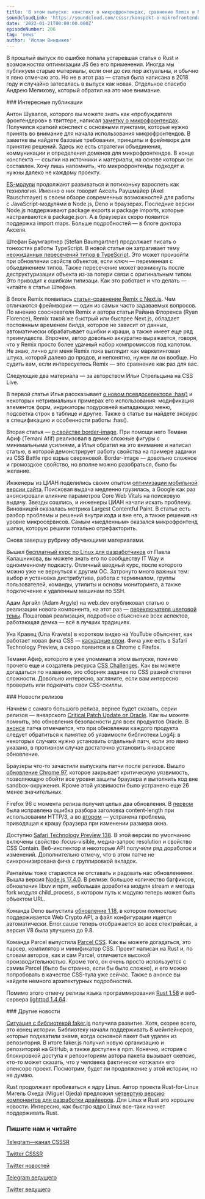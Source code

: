 ```yaml
---
title: 'В этом выпуске: конспект о микрофронтендах, сравнение Remix и Next.js, релиз Parcel CSS, обновления браузеров, Node.js 17.4.0, Deno 1.18, бесплатный курс по Linux для разработчиков и, кажется, завершение истории с faker.js.'
soundcloudLink: 'https://soundcloud.com/csssr/konspekt-o-mikrofrontendakh-remix-vs-nextjs-parcel-css-nodejs-1740-deno-118-kurs-po-linux'
date: '2022-01-21T00:00:00.000Z'
episodeNumber: 206
tag: 'news'
author: 'Ислам Виндижев'
---
```


В прошлый выпуск по ошибке попала устаревшая статья о Rust и возможностях оптимизации JS без его применения. Иногда мы публикуем старые материалы, если они до сих пор актуальны, и обычно я явно отмечаю это. Но не в этот раз — статья была написана в 2018 году и случайно затесалась в выпуск как новая. Отдельное спасибо Андрею Мелихову, который обратил на это мое внимание.

<ParagraphWithImage imageName="manWithLaptop">
  ### Интересные публикации

Антон Шувалов, которого вы можете знать как «пробуждателя фронтендеров» в твиттере, написал [заметку о микрофронтендах](http://anto.sh/conspects/micro-frontends.html). Получился краткий конспект с основными пунктами, которые нужно принять во внимание для начала использования микрофронтендов. В заметке вы найдете базовые требования, принципы и фреймворк для принятия решений. Здесь же есть стратегии объединения, коммуникации и определения доменов для микрофронтендов. В конце конспекта — ссылки на источники и материалы, на основе которых он составлен. Хочу лишь напомнить, что микрофронтенды подходят и нужны далеко не каждому проекту.
</ParagraphWithImage>

[ES-модули](https://2ality.com/2022/01/esm-specifiers.html ) продолжают развиваться и потихоньку взрослеть как технология. Именно о них говорит Аксель Раушмайер (Axel Rauschmayer) в своем обзоре современных возможностей для работы с JavaScript-модулями в Node.js, Deno и браузерах. Последние версии Node.js поддерживают package exports и package imports, которые настраиваются в package.json. А в браузерах скоро появится поддержка import maps. Больше подробностей — в блоге доктора Акселя.

Штефан Баумгартнер (Stefan Baumgartner) продолжает писать о тонкостях работы TypeScript. В новой статье он затрагивает тему [неожиданных пересечений типов в TypeScript](https://fettblog.eu/typescript-unexpected-intersections/). Это может произойти при обновлении свойств объектов, если ключ — переменная с объединением типов. Также пересечение может возникнуть после деструктуризации объекта из-за потери связи с оригинальным типом. Это приводит к ошибкам типизаци. Как это работает и что делать — читайте в статье Штефана.

В блоге Remix появилась [статья-сравнение Remix с Next.js](https://remix.run/blog/remix-vs-next). Чем отличаются фреймворки — один из самых часто задаваемых вопросов. По мнению сооснователя  Remix и автора статьи Райана Флоренса (Ryan Florence), Remix такой же быстрый или быстрее Next.js, обладает постоянным временем билда, которое не зависит от данных, автоматически обрабатывает ошибки и краши, а также имеет еще ряд преимуществ. Впрочем, автор довольно аккуратно выражается, говоря, что у Remix просто более удачный набор компромиссов под капотом. Не знаю, лично для меня Remix пока выглядит как маркетинговая штука, которой далеко до продов, и непонятно, нужен ли он вообще. Но судить вам, если интересуетесь Remix — это сравнение как раз для вас.

Следующие два материала — за авторством Ильи Стрельцына на CSS Live.

В первой статье Илья рассказывает [о новом псевдоселекторе :has()](https://css-live.ru/css/psevdoklass-has-ne-tolko-roditelskij-selektor.html) и некоторых нетривиальных примерах его использования: модификация элементов форм, индикаторы подуровней выпадающих меню, подсветка строк в таблице и другие. Также в статье вы найдете экскурс в спецификацию и особенности работы :has().

Вторая статья — [о свойстве border-image](https://css-live.ru/tricks/border-image-gradients-sorcery.html). При помощи него Темани Афиф (Temani Afif) реализовал в демке сложные фигуры с минимальными усилиями, а Илья обратил на это внимание и написал статью, в которой демонстрирует работу свойства на примере задачки из CSS Battle про взрыв сверхновой. Border-image — довольно сложное и громоздкое свойство, но вполне можно разобраться, было бы желание.

Инженеры из ЦИАН поделились своим опытом [оптимизации мобильной версии сайта](https://habr.com/ru/company/cian/blog/598799/). Поисковая выдача медленно грузилась, а Google как раз анонсировали влияние параметров Core Web Vitals на поисковую выдачу. Звезды сошлись, и инженеры ЦИАН начали искать проблему. Виновницей оказалась метрика Largest Contentful Paint. В статье есть разбор проблемы и решений внутри кода и вне его, а также решения на уровне микросервисов. Самым «медленным» оказался микрофронтенд шапки, которую решили тотально отрефакторить.

Снова завершу рубрику обучающими материалами.

Вышел [бесплатный курс по Linux для разработчиков](https://slurm.io/linux-for-developers) от Павла Калашникова, вы можете знать его по сообществу IT Way и одноименному подкасту. Отличный вводный курс, после которого можно уже не вернуться к другим ОС. Затронуто много важных тем: выбор и установка дистрибутива, работа с терминалом, группы пользователей, команды, утилиты и основы мониторинга, а также подключение к удаленным машинам по SSH.

Адам Аргайл (Adam Argyle) на web.dev опубликовал статью о реализации нового компонента, на этот раз — [переключателя цветовой темы](https://web.dev/building-a-theme-switch-component/). Пошаговая реализация, подробное объяснение всех аспектов, работающая демка — всё в лучших традициях.

Уна Кравец (Una Kravets) в коротком видео на YouTube объясняет, как работает новая фича CSS — [каскадные слои](https://www.youtube.com/watch?v=ilrPpSQJb3U). Фича уже есть в Safari Technology Preview, а скоро появится и в Chrome c Firefox.

Темани Афиф, которого я уже упоминал в этом выпуске, помимо прочего еще и создатель ресурса [CSS Challenges](https://css-challenges.com/). Как вы можете догадаться по названию, это сборник задачек по CSS разной степени сложности. Довольно интересно, загляните, если вам интересно проверить или подкачать свои CSS-скиллы.

<ParagraphWithImage imageName="laptopNews" >
  ### Новости релизов

Начнем с самого большого релиза, вернее будет сказать, серии релизов — январского [Critical Patch Update от Oracle](https://www.oracle.com/security-alerts/cpujan2022.html). Как вы можете помнить, это обновления безопасности для всех продуктов Oracle. В [анонсе](https://blogs.oracle.com/security/post/january-2022-cpu) патча отмечается, что при обновлении каждого продукта следует обратиться к памятке об уязвимости библиотеки Log4j: в некоторых случаях нужно установить отдельный патч, если это явно указано, в противном случае достаточно установить январское обновление.
</ParagraphWithImage>

Браузеры что-то зачастили выпускать патчи после релизов. Вышло [обновление Chrome 97](https://chromereleases.googleblog.com/2022/01/stable-channel-update-for-desktop_19.html), которое закрывает критическую уязвимость, позволяющую обойти все уровни защиты браузера и выполнить код вне sandbox-окружения. Кроме этой уязвимости было устранено еще 26 менее значительных.

Firefox 96 с момента релиза получил целых два обновления. В [первом](https://www.mozilla.org/en-US/firefox/96.0.1/releasenotes/) была исправлена ошибка разбора заголовка content-length при использовании HTTP/3, а во [втором](https://www.mozilla.org/en-US/firefox/96.0.2/releasenotes/) — устранена проблема, приводящая к крашу браузера при изменении размера окна.

Доступно [Safari Technology Preview 138](https://webkit.org/blog/12176/release-notes-for-safari-technology-preview-138/). В этой версии по умолчанию включены свойство :focus-visible, медиа-запрос resolution и свойство CSS Contain. Веб-инспектор и некоторые API получили ряд доработок и изменений. Дополнительно отмечу, что в этом патче не синхронизирована фича с группировкой вкладок.

Рантаймы тоже стараются не отставать и радовать нас обновлениями. Вышла версия [Node.js 17.4.0](https://nodejs.org/en/blog/release/v17.4.0/). В релизе: большое количество багфиксов, обновления libuv и npm, небольшая доработка модуля stream и метода fork модуля child_process, в котором путь к модулю теперь может быть объектом URL.

Команда Deno выпустила [обновление 1.18](https://deno.com/blog/v1.18), в котором полностью поддерживается Web Crypto API, а файл конфигурации ищется автоматически. Error.cause теперь отображается во всех стектрейсах, а версия V8 была улучшена до 9.8.

Команда Parcel выпустила [Parcel CSS](https://parceljs.org/blog/parcel-css/). Как вы можете догадаться, это парсер, компилятор и минификатор CSS. Проект написан на Rust и, по словам авторов, как и сам Parcel, отличается высокой производительностью. Кроме того, он очень просто используется с самим Parcel (было бы странно, если бы было сложно), и его можно попробовать в качестве CSS-тула уже сейчас. Также в анонсе вы найдете немного архитектурных подробностей.

Помимо этого отмечу релизы языка программирования [Rust 1.58](https://blog.rust-lang.org/2022/01/13/Rust-1.58.0.html) и веб-сервера [lighttpd 1.4.64](https://blog.lighttpd.net/articles/2022/01/19/lighttpd-1.4.64-released/).

<ParagraphWithImage imageName="laptopNews" >
  ### Другие новости

[Ситуация с библиотекой faker.js](https://fakerjs.dev/update.html#who-are-the-current-maintainers) получила развитие. Хотя, скорее всего, это конец истории. Библиотеку начали поддерживать 8 мейнтейнеров, которые подхватили знамя, когда основной пакет был удален из репозитория. В итоге faker.js получил новую организацию и репозиторий на GitHub, а также доступен в npm. Конечно, история с блокировкой доступа к репозиториям автора пакета вызывает скепсис, кто-то может сказать, что у человека фактически «отжали» его опенсорс проект. Посмотрим, будет ли продолжение у этой истории, но не думаю.
</ParagraphWithImage>

Rust продолжает пробиваться к ядру Linux. Автор проекта Rust-for-Linux Мигель Охеда (Miguel Ojeda) предложил [четвертую версию компонентов для разработки драйверов](https://lkml.org/lkml/2022/1/17/13). Для Linux и Rust это хорошие новости. Интересно, как быстро ядро Linux все-таки начнет поддерживать Rust.

  ### Пишите нам и читайте
  [Telegram—канал CSSSR](https://t.me/csssr)

  [Twitter CSSSR](https://twitter.com/csssr_dev)

  [Twitter новостей](https://twitter.com/csssr_news)

  [Telegram ведущего](https://t.me/Vindizh)

  [Twitter ведущего](https://twitter.com/Vindizh)
